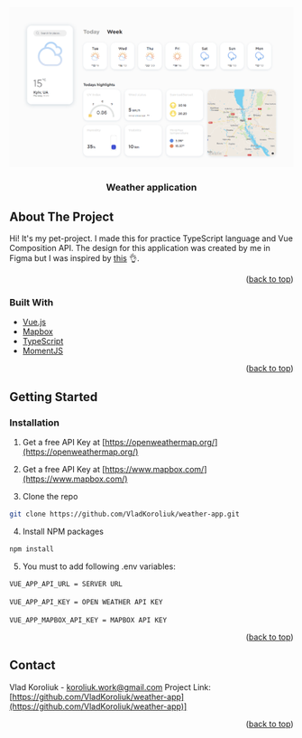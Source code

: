 <br />
<div  align="center">
<img  src="static/app.png">
</a>
<h3  align="center"> Weather application</h3>
</div>

<!-- TABLE OF CONTENTS -->
## About The Project

Hi! It's my pet-project. I made this for practice TypeScript language and Vue Composition API. The design for this application was created by me in Figma but I was inspired by <a  href="https://habr.com/ru/post/543750/">this</a> :ok_hand:.

<p  align="right">(<a  href="#top">back to top</a>)</p>


### Built With

* [Vue.js](https://vuejs.org/)
* [Mapbox](https://www.mapbox.com/)
* [TypeScript](https://www.typescriptlang.org/)
* [MomentJS](https://momentjs.com/)

<p  align="right">(<a  href="#top">back to top</a>)</p>

<!-- GETTING STARTED -->

## Getting Started

  
### Installation

1. Get a free API Key at [https://openweathermap.org/](https://openweathermap.org/)
2. Get a free API Key at [https://www.mapbox.com/](https://www.mapbox.com/)

3. Clone the repo

```sh
git clone https://github.com/VladKoroliuk/weather-app.git
```

4. Install NPM packages

```sh
npm install
```

5. You must to add following .env variables:

```env
VUE_APP_API_URL = SERVER URL

VUE_APP_API_KEY = OPEN WEATHER API KEY

VUE_APP_MAPBOX_API_KEY = MAPBOX API KEY
```
<p align="right">(<a href="#top">back to top</a>)</p>


<!-- CONTACT -->

## Contact

Vlad Koroliuk - koroliuk.work@gmail.com
Project Link: [https://github.com/VladKoroliuk/weather-app](https://github.com/VladKoroliuk/weather-app)]
<p align="right">(<a href="#top">back to top</a>)</p>